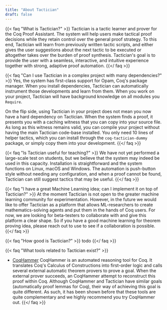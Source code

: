 ```yaml
---
title: "About Tactician"
draft: false
---
```


{{< faq "What is Tactician?" >}}
Tactician is a tactic learner and prover for the Coq Proof Assistant.
The system will help users make tactical proof decisions while they retain
control over the general proof strategy. To this end, Tactician will learn
from previously written tactic scripts, and either gives the user suggestions
about the next tactic to be executed or altogether takes over the burden of
proof synthesis. Tactician's goal is to provide the user with a seamless,
interactive, and intuitive experience together with strong, adaptive proof
automation.
{{</ faq >}}

{{< faq "Can I use Tactician in a complex project with many dependencies?" >}}
Yes, the system has first-class support for Opam, Coq's package manager. When
you install dependencies, Tactician can automatically instrument those
developments and learn from them. When you work on your project, Tactician
will have background knowledge on all modules you `Require`.

On the flip side, using Tactician in your project does not mean you now have a hard
dependency on Tactician. When the system finds a proof, it presents you with
a caching witness that you can copy into your source file. As long as this witness
remains valid, you can compile your project without having the main Tactician code-base
installed. You only need 10 lines of helper tactics, which you can install
through the `coq-tactician-dummy` package, or simply copy them into your development.
{{</ faq >}}

{{< faq "Is Tactician useful for teaching?" >}}
We have not yet performed a large-scale test on students, but we believe that
the system may indeed be used in this capacity. Installation is straightforward
and the system functions on Linux, macOS and Windows. The automation is
push-button style without needing any configuration, and when a proof cannot be
found, Tactician can still suggest tactics that may be useful.
{{</ faq >}}

{{< faq "I have a great Machine Learning idea; can I implement it on top of Tactician?" >}}
At the moment Tactician is not open to the greater machine learning community for
experimentation. However, in the future we would like to offer Tactician as a
platform that allows ML-researchers to create mathematics-solving agents and put
them in the hands of Coq users. For now, we are looking for beta-testers to
collaborate with and give this platform a clear shape. So if you have a good
machine learning for theorem proving idea, please reach out to use to see if
a collaboration is possible.
{{</ faq >}}

{{< faq "How good is Tactician?" >}}
todo
{{</ faq >}}

{{< faq "What tools related to Tactician exist?" >}}
- [CoqHammer](https://coqhammer.github.io/)
  CoqHammer is an automated reasoning tool for Coq. It translates Coq's Calculus of Constructions
  into first-order logic and calls several external automatic theorem provers to prove a goal.
  When the external prover succeeds, an CoqHammer attempt to reconstruct this proof within Coq.
  Although CoqHammer and Tactician have similar goals (automatically proof lemmas for Coq), their
  way of achieving this goal is quite different. As such, it has been shown before that these tools
  are quite complementary and we highly recommend you try CoqHammer out.
{{</ faq >}}

